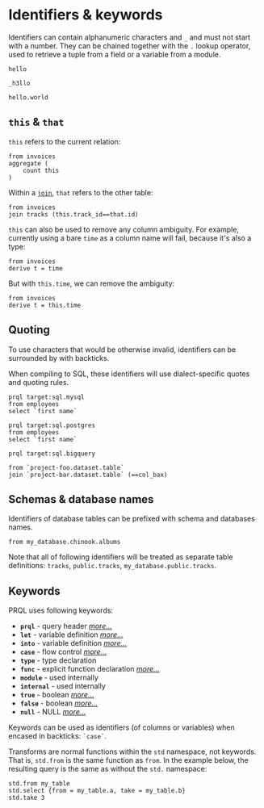 # Identifiers & keywords

Identifiers can contain alphanumeric characters and `_` and must not start with
a number. They can be chained together with the `.` lookup operator, used to
retrieve a tuple from a field or a variable from a module.

```prql no-eval
hello

_h3llo

hello.world
```

## `this` & `that`

`this` refers to the current relation:

```prql
from invoices
aggregate (
    count this
)
```

Within a [`join`](../stdlib/transforms/join.md), `that` refers to the other
table:

```prql
from invoices
join tracks (this.track_id==that.id)
```

`this` can also be used to remove any column ambiguity. For example, currently
using a bare `time` as a column name will fail, because it's also a type:

```prql error no-fmt
from invoices
derive t = time
```

But with `this.time`, we can remove the ambiguity:

```prql
from invoices
derive t = this.time
```

## Quoting

To use characters that would be otherwise invalid, identifiers can be surrounded
by with backticks.

When compiling to SQL, these identifiers will use dialect-specific quotes and
quoting rules.

```prql
prql target:sql.mysql
from employees
select `first name`
```

```prql
prql target:sql.postgres
from employees
select `first name`
```

```prql
prql target:sql.bigquery

from `project-foo.dataset.table`
join `project-bar.dataset.table` (==col_bax)
```

## Schemas & database names

Identifiers of database tables can be prefixed with schema and databases names.

```prql
from my_database.chinook.albums
```

Note that all of following identifiers will be treated as separate table
definitions: `tracks`, `public.tracks`, `my_database.public.tracks`.

## Keywords

PRQL uses following keywords:

- **`prql`** - query header [_more..._](../../project/target.md)
- **`let`** - variable definition [_more..._](../declarations/variables.md)
- **`into`** - variable definition [_more..._](../declarations/variables.md)
- **`case`** - flow control [_more..._](../syntax/case.md)
- **`type`** - type declaration
- **`func`** - explicit function declaration
  [_more..._](../declarations/functions.md)
- **`module`** - used internally
- **`internal`** - used internally
- **`true`** - boolean [_more..._](./literals.md#booleans)
- **`false`** - boolean [_more..._](./literals.md#booleans)
- **`null`** - NULL [_more..._](./literals.md#null)

Keywords can be used as identifiers (of columns or variables) when encased in
backticks: `` `case` ``.

Transforms are normal functions within the `std` namespace, not keywords. That
is, `std.from` is the same function as `from`. In the example below, the
resulting query is the same as without the `std.` namespace:

```prql
std.from my_table
std.select {from = my_table.a, take = my_table.b}
std.take 3
```
